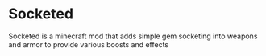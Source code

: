 # Socketed
Socketed is a minecraft mod that adds simple gem socketing into weapons and armor to provide various boosts and effects
